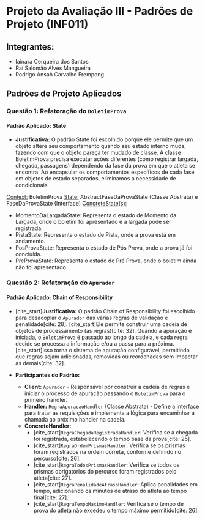 # Projeto da Avaliação III - Padrões de Projeto (INF011)

## Integrantes:

- Iainara Cerqueira dos Santos
- Raí Salomão Alves Mangueira
- Rodrigo Ansah Carvalho Frempong

## Padrões de Projeto Aplicados

### Questão 1: Refatoração do `BoletimProva`

#### **Padrão Aplicado: State**

- **Justificativa:** O padrão State foi escolhido porque ele permite que um objeto altere seu comportamento quando seu estado interno muda, fazendo com que o objeto pareça ter mudado de classe. A classe BoletimProva precisa executar ações diferentes (como registrar largada, chegada, passagens) dependendo da fase da prova em que o atleta se encontra. Ao encapsular os comportamentos específicos de cada fase em objetos de estado separados, eliminamos a necessidade de condicionais.

<ins>Context:</ins> BoletimProva 
<ins>State:</ins> AbstractFaseDaProvaState (Classe Abstrata) e FaseDaProvaState (Interface)
<ins>ConcreteState(s):</ins> 
- MomentoDaLargadaState: Representa o estado de Momento da Largada, onde o boletim foi apresentado e a largada pode ser registrada.
- PistaState: Representa o estado de Pista, onde a prova está em andamento.
- PosProvaState: Representa o estado de Pós Prova, onde a prova já foi concluída.
- PreProvaState: Representa o estado de Pré Prova, onde o boletim ainda não foi apresentado.
            
### Questão 2: Refatoração do `Apurador`

#### **Padrão Aplicado: Chain of Responsibility**

* [cite_start]**Justificativa:** O padrão Chain of Responsibility foi escolhido para desacoplar o `Apurador` das várias regras de validação e penalidade[cite: 28]. [cite_start]Ele permite construir uma cadeia de objetos de processamento (as regras)[cite: 32]. Quando a apuração é iniciada, o `BoletimProva` é passado ao longo da cadeia, e cada regra decide se processa a informação e/ou a passa para a próxima. [cite_start]Isso torna o sistema de apuração configurável, permitindo que regras sejam adicionadas, removidas ou reordenadas sem impactar as demais[cite: 32].

* **Participantes do Padrão:**
    * **Client:** `Apurador` - Responsável por construir a cadeia de regras e iniciar o processo de apuração passando o `BoletimProva` para o primeiro handler.
    * **Handler:** `RegraApuracaoHandler` (Classe Abstrata) - Define a interface para tratar as requisições e implementa a lógica para encaminhar a chamada ao próximo handler na cadeia.
    * **ConcreteHandler:**
        * [cite_start]`RegraChegadaRegistradaHandler`: Verifica se a chegada foi registrada, estabelecendo o tempo base da prova[cite: 25].
        * [cite_start]`RegraOrdemPrismasHandler`: Verifica se os prismas foram registrados na ordem correta, conforme definido no percurso[cite: 26].
        * [cite_start]`RegraTodosPrismasHandler`: Verifica se todos os prismas obrigatórios do percurso foram registrados pelo atleta[cite: 27].
        * [cite_start]`RegraPenalidadeAtrasoHandler`: Aplica penalidades em tempo, adicionando os minutos de atraso do atleta ao tempo final[cite: 27].
        * [cite_start]`RegraTempoMaximoHandler`: Verifica se o tempo de prova do atleta não excedeu o tempo máximo permitido[cite: 26].